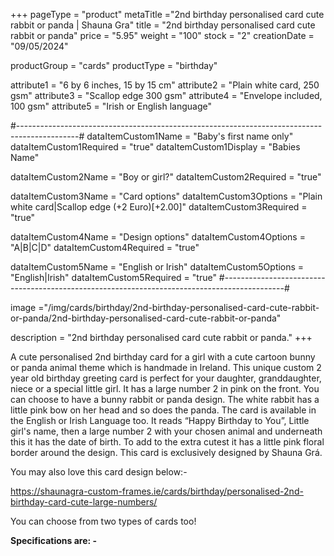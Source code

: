 +++
pageType = "product"
metaTitle ="2nd birthday personalised card cute rabbit or panda | Shauna Gra"
title = "2nd birthday personalised card cute rabbit or panda"
price = "5.95"
weight = "100"
stock = "2"
creationDate = "09/05/2024"

productGroup = "cards"
productType = "birthday"

attribute1 = "6 by 6 inches, 15 by 15 cm" 
attribute2 = "Plain white card, 250 gsm"
attribute3 = "Scallop edge 300 gsm"
attribute4 = "Envelope included, 100 gsm"
attribute5 = "Irish or English language"

#---------------------------------------------------------------------------------------------#
dataItemCustom1Name = "Baby's first name only"
dataItemCustom1Required = "true"
dataItemCustom1Display = "Babies Name"

dataItemCustom2Name = "Boy or girl?"
dataItemCustom2Required = "true"

dataItemCustom3Name = "Card options"
dataItemCustom3Options = "Plain white card|Scallop edge (+2 Euro)[+2.00]"
dataItemCustom3Required = "true"

dataItemCustom4Name = "Design options"
dataItemCustom4Options = "A|B|C|D"
dataItemCustom4Required = "true"

dataItemCustom5Name = "English or Irish"
dataItemCustom5Options = "English|Irish"
dataItemCustom5Required = "true"
#---------------------------------------------------------------------------------------------#

image ="/img/cards/birthday/2nd-birthday-personalised-card-cute-rabbit-or-panda/2nd-birthday-personalised-card-cute-rabbit-or-panda"

description = "2nd birthday personalised card cute rabbit or panda."
+++

A cute personalised 2nd birthday card for a girl with a cute cartoon bunny or panda animal theme which is handmade in Ireland. This unique custom 2 year old birthday greeting card is perfect for your daughter, granddaughter, niece or a special little girl. It has a large number 2 in pink on the front. You can choose to have a bunny rabbit or panda design. The white rabbit has a little pink bow on her head and so does the panda. The card is available in the English or Irish Language too. It reads “Happy Birthday to You”, Little girl's name, then a large number 2 with your chosen animal and underneath this it has the date of birth. To add to the extra cutest it has a little pink floral border around the design. This card is exclusively designed by Shauna Grá.

You may also love this card design below:-

https://shaunagra-custom-frames.ie/cards/birthday/personalised-2nd-birthday-card-cute-large-numbers/

You can choose from two types of cards too!

**Specifications are: -**
